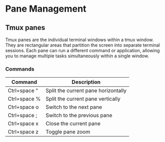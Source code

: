 # Pane Management 

## Tmux panes

Tmux panes are the individual terminal windows within a tmux window. They are rectangular areas that partition the screen into separate terminal sessions. Each pane can run a different command or application, allowing you to manage multiple tasks simultaneously within a single window.

### Commands

| Command      | Description                         |
| ------------ | ----------------------------------- |
| Ctrl+space " | Split the current pane horizontally |
| Ctrl+space % | Split the current pane vertically   |
| Ctrl+space o | Switch to the next pane             |
| Ctrl+space ; | Switch to the previous pane         |
| Ctrl+space x | Close the current pane              |
| Ctrl+space z | Toggle pane zoom                    |
